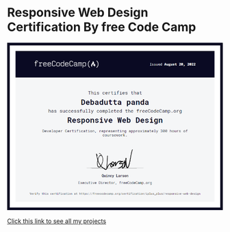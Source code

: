 # Responsive Web Design Certification By free Code Camp

![Certified by FreeCodeCamp](./certificate.png)


[Click this link to see all my projects](https://freecodecamp.org/certification/iplus_plus/responsive-web-design)